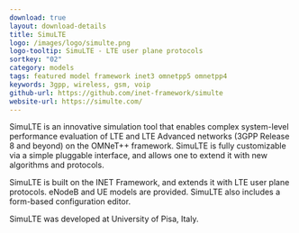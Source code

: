 ```yaml
---
download: true
layout: download-details
title: SimuLTE
logo: /images/logo/simulte.png
logo-tooltip: SimuLTE - LTE user plane protocols
sortkey: "02"
category: models
tags: featured model framework inet3 omnetpp5 omnetpp4
keywords: 3gpp, wireless, gsm, voip
github-url: https://github.com/inet-framework/simulte
website-url: https://simulte.com/
---
```


SimuLTE is an innovative simulation tool that enables complex system-level
performance evaluation of LTE and LTE Advanced networks (3GPP Release 8
and beyond) on the OMNeT++ framework. SimuLTE is fully customizable
via a simple pluggable interface, and allows one to extend it with
new algorithms and protocols.

SimuLTE is built on the INET Framework, and extends it with LTE user plane
protocols. eNodeB and UE models are provided. SimuLTE also includes a
form-based configuration editor.

SimuLTE was developed at University of Pisa, Italy.
